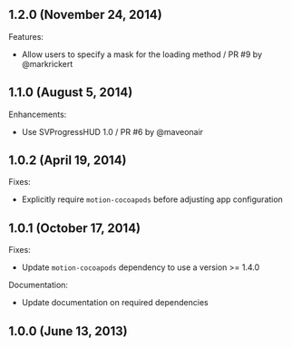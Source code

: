 ## 1.2.0 (November 24, 2014)

Features:
 - Allow users to specify a mask for the loading method / PR #9 by @markrickert

## 1.1.0 (August 5, 2014)

Enhancements:
 - Use SVProgressHUD 1.0 / PR #6 by @maveonair

## 1.0.2 (April 19, 2014)

Fixes:
 - Explicitly require `motion-cocoapods` before adjusting app configuration

## 1.0.1 (October 17, 2014)

Fixes:
 - Update `motion-cocoapods` dependency to use a version >= 1.4.0

Documentation:
 - Update documentation on required dependencies

## 1.0.0 (June 13, 2013)
